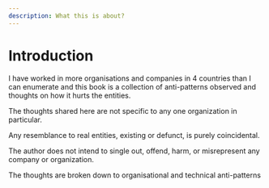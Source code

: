 ```yaml
---
description: What this is about?
---
```


# Introduction

I have worked in more organisations and companies in 4 countries than I can enumerate and this book is a collection of anti-patterns observed and thoughts on how it hurts the entities.

The thoughts shared here are not specific to any one organization in particular.

Any resemblance to real entities, existing or defunct, is purely coincidental.

The author does not intend to single out, offend, harm, or misrepresent any company or organization.

The thoughts are broken down to organisational and technical anti-patterns&#x20;

